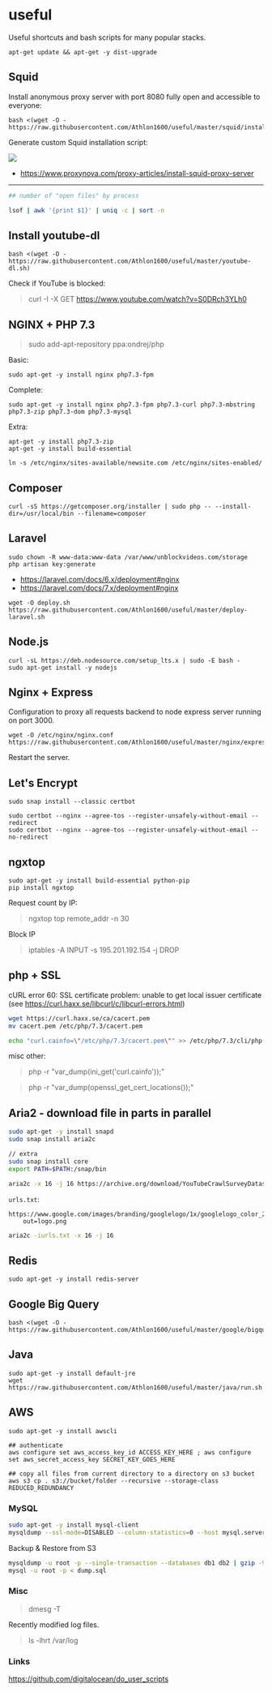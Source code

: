 # useful

Useful shortcuts and bash scripts for many popular stacks.

```shell
apt-get update && apt-get -y dist-upgrade
```

## Squid

Install anonymous proxy server with port 8080 fully open and accessible to everyone:

```shell
bash <(wget -O - https://raw.githubusercontent.com/Athlon1600/useful/master/squid/install.sh)
```

Generate custom Squid installation script:

[![](https://i.imgur.com/kJjVkPJ.png)](https://www.proxynova.com/proxy-articles/install-squid-proxy-server)

- https://www.proxynova.com/proxy-articles/install-squid-proxy-server

---

```bash
## number of "open files" by process

lsof | awk '{print $1}' | uniq -c | sort -n
```


## Install youtube-dl

```shell
bash <(wget -O - https://raw.githubusercontent.com/Athlon1600/useful/master/youtube-dl.sh)
```

Check if YouTube is blocked:
> curl -I -X GET https://www.youtube.com/watch?v=S0DRch3YLh0


## NGINX + PHP 7.3

> sudo add-apt-repository ppa:ondrej/php

Basic:

```shell
sudo apt-get -y install nginx php7.3-fpm
```

Complete:
```shell
sudo apt-get -y install nginx php7.3-fpm php7.3-curl php7.3-mbstring php7.3-zip php7.3-dom php7.3-mysql
```

Extra:
```shell
apt-get -y install php7.3-zip
apt-get -y install build-essential
```

```shell
ln -s /etc/nginx/sites-available/newsite.com /etc/nginx/sites-enabled/
```

## Composer

```shell
curl -sS https://getcomposer.org/installer | sudo php -- --install-dir=/usr/local/bin --filename=composer
```


## Laravel

```shell
sudo chown -R www-data:www-data /var/www/unblockvideos.com/storage
php artisan key:generate
```

- https://laravel.com/docs/6.x/deployment#nginx
- https://laravel.com/docs/7.x/deployment#nginx

```shell
wget -O deploy.sh https://raw.githubusercontent.com/Athlon1600/useful/master/deploy-laravel.sh
```

## Node.js

```shell
curl -sL https://deb.nodesource.com/setup_lts.x | sudo -E bash - 
sudo apt-get install -y nodejs
```

## Nginx + Express

Configuration to proxy all requests backend to node express server running on port 3000.

```shell
wget -O /etc/nginx/nginx.conf https://raw.githubusercontent.com/Athlon1600/useful/master/nginx/express.conf
```

Restart the server.

## Let's Encrypt

```shell
sudo snap install --classic certbot

sudo certbot --nginx --agree-tos --register-unsafely-without-email --redirect
sudo certbot --nginx --agree-tos --register-unsafely-without-email --no-redirect
```

## ngxtop

```shell
sudo apt-get -y install build-essential python-pip
pip install ngxtop
```

Request count by IP:
> ngxtop top remote_addr -n 30

Block IP
> iptables -A INPUT -s 195.201.192.154 -j DROP


## php + SSL

cURL error 60: SSL certificate problem: unable to get local issuer certificate (see https://curl.haxx.se/libcurl/c/libcurl-errors.html)

```bash
wget https://curl.haxx.se/ca/cacert.pem
mv cacert.pem /etc/php/7.3/cacert.pem

echo "curl.cainfo=\"/etc/php/7.3/cacert.pem\"" >> /etc/php/7.3/cli/php.ini
```

misc other:
> php -r "var_dump(ini_get('curl.cainfo'));"

> php -r "var_dump(openssl_get_cert_locations());" 


## Aria2 - download file in parts in parallel

```bash
sudo apt-get -y install snapd
sudo snap install aria2c

// extra
sudo snap install core
export PATH=$PATH:/snap/bin

aria2c -x 16 -j 16 https://archive.org/download/YouTubeCrawlSurveyDataset2009-2010/ytdata.sql.xz
```

`urls.txt`:

```text
https://www.google.com/images/branding/googlelogo/1x/googlelogo_color_272x92dp.png
	out=logo.png
```

```bash
aria2c -iurls.txt -x 16 -j 16
```

## Redis

```shell
sudo apt-get -y install redis-server
```

## Google Big Query

```shell
bash <(wget -O - https://raw.githubusercontent.com/Athlon1600/useful/master/google/bigquery.sh)
```

## Java

```shell
sudo apt-get -y install default-jre
wget https://raw.githubusercontent.com/Athlon1600/useful/master/java/run.sh
```

## AWS

```shell
sudo apt-get -y install awscli

## authenticate
aws configure set aws_access_key_id ACCESS_KEY_HERE ; aws configure set aws_secret_access_key SECRET_KEY_GOES_HERE

## copy all files from current directory to a directory on s3 bucket
aws s3 cp . s3://bucket/folder --recursive --storage-class REDUCED_REDUNDANCY
```

### MySQL

```bash
sudo apt-get -y install mysql-client
mysqldump --ssl-mode=DISABLED --column-statistics=0 --host mysql.server.com -u root -pPASSWORD database > database.sql
```

Backup & Restore from S3

```bash
mysqldump -u root -p --single-transaction --databases db1 db2 | gzip -9 | aws s3 cp - s3://bucket/$(date +%Y-%m-%d-%s)/dump.sql.gz --storage-class ONEZONE_IA
mysql -u root -p < dump.sql
```

### Misc

> dmesg -T

Recently modified log files.

> ls -lhrt /var/log


### Links

https://github.com/digitalocean/do_user_scripts

